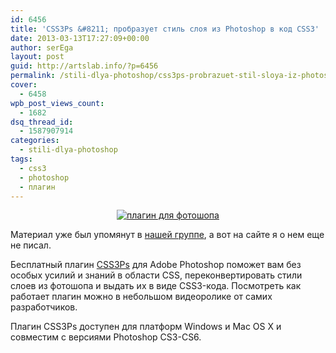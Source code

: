```yaml
---
id: 6456
title: 'CSS3Ps &#8211; пробразует стиль слоя из Photoshop в код CSS3'
date: 2013-03-13T17:27:09+00:00
author: serEga
layout: post
guid: http://artslab.info/?p=6456
permalink: /stili-dlya-photoshop/css3ps-probrazuet-stil-sloya-iz-photoshop-v-kod-css3/
cover:
  - 6458
wpb_post_views_count:
  - 1682
dsq_thread_id:
  - 1587907914
categories:
  - stili-dlya-photoshop
tags:
  - css3
  - photoshop
  - плагин
---
```

<center>
  <a href="{{site.img_cdn}}/css3_plugin_photoshop.jpg"><img src="{{site.img_cdn}}/css3_plugin_photoshop-300x159.jpg" alt="плагин для фотошопа" class="aligncenter size-medium wp-image-6457" srcset="{{site.img_cdn}}/css3_plugin_photoshop-300x159.jpg 300w, {{site.img_cdn}}/css3_plugin_photoshop.jpg 663w" sizes="(max-width: 300px) 100vw, 300px" /></a>
</center>

Материал уже был упомянут в [нашей группе](http://vk.com/wall-880171_637), а вот на сайте я о нем еще не писал.

Бесплатный плагин [CSS3Ps](http://css3ps.com/) для Adobe Photoshop поможет вам без особых усилий и знаний в области CSS, переконвертировать стили слоев из фотошопа и выдать их в виде CSS3-кода. Посмотреть как работает плагин можно в небольшом видеоролике от самих разработчиков.

<center>
</center>

Плагин CSS3Ps доступен для платформ Windows и Mac OS X и совместим с версиями Photoshop CS3-CS6.